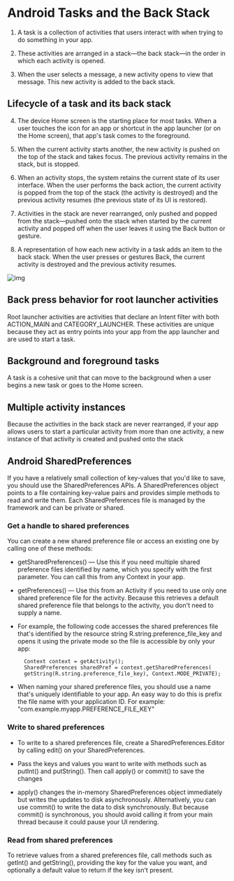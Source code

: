 # Android Tasks and the Back Stack

1. A task is a collection of activities that users interact with when trying to do something in your app. 

2. These activities are arranged in a stack—the back stack—in the order in which each activity is opened.

3. When the user selects a message, a new activity opens to view that message. This new activity is added to the back stack. 


## Lifecycle of a task and its back stack

4. The device Home screen is the starting place for most tasks. When a user touches the icon for an app or shortcut in the app launcher (or on the Home screen), that app's task comes to the foreground.

5. When the current activity starts another, the new activity is pushed on the top of the stack and takes focus. The previous activity remains in the stack, but is stopped.

6. When an activity stops, the system retains the current state of its user interface. When the user performs the back action, the current activity is popped from the top of the stack (the activity is destroyed) and the previous activity resumes (the previous state of its UI is restored).

7. Activities in the stack are never rearranged, only pushed and popped from the stack—pushed onto the stack when started by the current activity and popped off when the user leaves it using the Back button or gesture.

8. A representation of how each new activity in a task adds an item to the back stack. When the user presses or gestures Back, the current activity is destroyed and the previous activity resumes.

![img](https://developer.android.com/images/fundamentals/diagram_backstack.png)


## Back press behavior for root launcher activities
Root launcher activities are activities that declare an Intent filter with both ACTION_MAIN and CATEGORY_LAUNCHER. These activities are unique because they act as entry points into your app from the app launcher and are used to start a task.


## Background and foreground tasks

A task is a cohesive unit that can move to the background when a user begins a new task or goes to the Home screen.


## Multiple activity instances

Because the activities in the back stack are never rearranged, if your app allows users to start a particular activity from more than one activity, a new instance of that activity is created and pushed onto the stack 


## Android SharedPreferences

If you have a relatively small collection of key-values that you'd like to save, you should use the SharedPreferences APIs. A SharedPreferences object points to a file containing key-value pairs and provides simple methods to read and write them. Each SharedPreferences file is managed by the framework and can be private or shared.


### Get a handle to shared preferences

You can create a new shared preference file or access an existing one by calling one of these methods:

- getSharedPreferences() — Use this if you need multiple shared preference files identified by name, which you specify with the first parameter. You can call this from any Context in your app.
- getPreferences() — Use this from an Activity if you need to use only one shared preference file for the activity. Because this retrieves a default shared preference file that belongs to the activity, you don't need to supply a name.

- For example, the following code accesses the shared preferences file that's identified by the resource string R.string.preference_file_key and opens it using the private mode so the file is accessible by only your app:

        Context context = getActivity();
        SharedPreferences sharedPref = context.getSharedPreferences(
        getString(R.string.preference_file_key), Context.MODE_PRIVATE); 


- When naming your shared preference files, you should use a name that's uniquely identifiable to your app. An easy way to do this is prefix the file name with your application ID. For example: "com.example.myapp.PREFERENCE_FILE_KEY"


### Write to shared preferences

- To write to a shared preferences file, create a SharedPreferences.Editor by calling edit() on your SharedPreferences.

- Pass the keys and values you want to write with methods such as putInt() and putString(). Then call apply() or commit() to save the changes

- apply() changes the in-memory SharedPreferences object immediately but writes the updates to disk asynchronously. Alternatively, you can use commit() to write the data to disk synchronously. But because commit() is synchronous, you should avoid calling it from your main thread because it could pause your UI rendering.

### Read from shared preferences

To retrieve values from a shared preferences file, call methods such as getInt() and getString(), providing the key for the value you want, and optionally a default value to return if the key isn't present.